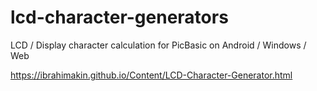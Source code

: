 # lcd-character-generators
LCD / Display character calculation for PicBasic on Android / Windows / Web

https://ibrahimakin.github.io/Content/LCD-Character-Generator.html
